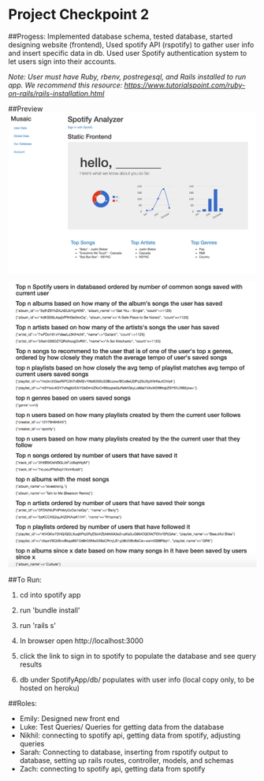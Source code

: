 Project Checkpoint 2
=====================

##Progess: 
Implemented database schema, tested database, started designing website (frontend), Used spotify API (rspotify) to gather user info and insert specific data in db. Used user Spotify authentication system to let users sign into their accounts.

*Note: User must have Ruby, rbenv, postregesql, and Rails installed to run app. We recommend this resource: https://www.tutorialspoint.com/ruby-on-rails/rails-installation.html*

##Preview
![picture](img/home.png)

![picture](img/queryresults.png)

##To Run: 

1. cd into spotify app 

2. run 'bundle install'

3. run 'rails s'

4. In browser open http://localhost:3000

4. click the link to sign in to spotify to populate the database and see query results

5. db under SpotifyApp/db/ populates with user info (local copy only, to be hosted on heroku)

##Roles:

* Emily: Designed new front end 
* Luke: Test Queries/ Queries for getting data from the database
* Nikhil: connecting to spotify api, getting data from spotify, adjusting queries 
* Sarah: Connecting to database, inserting from rspotify output to database, setting up rails routes, controller, models, and schemas
* Zach: connecting to spotify api, getting data from spotify


